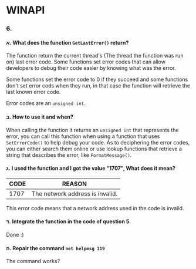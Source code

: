 #   WINAPI

### 6.

#### א. What does the function `GetLastError()` return?

The function return the current thread's (The thread the function was run on) last error code. Some functions set error codes that can allow developers to debug their code easier by knowing what was the error.

Some functions set the error code to 0 if they succeed and some functions don't set error cods when they run, in that case the function will retrieve the last known error code.

Error codes are an `unsigned int`.


#### ב. How to use it and when?

When calling the function it returns an `unsigned int` that represents the error, you can call this function when using a function that uses `SetErrorCode()` to help debug your code. As to deciphering the error codes, you can either search them online or use lookup functions that retrieve a string that describes the error, like `FormatMessage()`. 


#### ג. I used the function and I got the value "1707", What does it mean?

| CODE      | REASON                            |
| --        | --                                |
| 1707      | The network address is invalid.   |

This error code means that a network address used in the code is invalid.


#### ד. Integrate the function in the code of question 5.

Done :)


#### ה. Repair the command `net helpmsg 119`

The command works?
